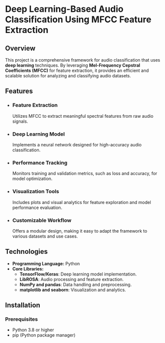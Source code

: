 # Deep Learning-Based Audio Classification Using MFCC Feature Extraction  

## Overview  
This project is a comprehensive framework for audio classification that uses **deep learning** techniques. By leveraging **Mel-Frequency Cepstral Coefficients (MFCC)** for feature extraction, it provides an efficient and scalable solution for analyzing and classifying audio datasets.  

## Features  
- ### Feature Extraction  
  Utilizes MFCC to extract meaningful spectral features from raw audio signals.  

- ### Deep Learning Model  
  Implements a neural network designed for high-accuracy audio classification.  

- ### Performance Tracking  
  Monitors training and validation metrics, such as loss and accuracy, for model optimization.  

- ### Visualization Tools  
  Includes plots and visual analytics for feature exploration and model performance evaluation.  

- ### Customizable Workflow  
  Offers a modular design, making it easy to adapt the framework to various datasets and use cases.  

## Technologies  
- **Programming Language:** Python  
- **Core Libraries:**  
  - **TensorFlow/Keras**: Deep learning model implementation.  
  - **LibROSA**: Audio processing and feature extraction.  
  - **NumPy and pandas**: Data handling and preprocessing.  
  - **matplotlib and seaborn**: Visualization and analytics.  

## Installation  

### Prerequisites  
- Python 3.8 or higher  
- pip (Python package manager)  
 
